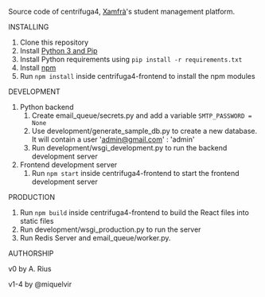 Source code of centrífuga4, [Xamfrà](https://xamfra.net)'s student management platform.

INSTALLING
1. Clone this repository
2. Install [Python 3 and Pip](https://www.python.org/downloads/)
3. Install Python requirements using `pip install -r requirements.txt`
4. Install [npm](https://www.npmjs.com/get-npm)
5. Run `npm install` inside centrifuga4-frontend to install the npm modules

DEVELOPMENT
1. Python backend
    1. Create email_queue/secrets.py and add a variable `SMTP_PASSWORD = None`
    2. Use development/generate_sample_db.py to create a new database. It will contain a user 'admin@gmail.com' : 'admin'
    3. Run development/wsgi_development.py to run the backend development server
2. Frontend development server
    1. Run `npm start` inside centrifuga4-frontend to start the frontend development server
    
PRODUCTION
1. Run `npm build` inside centrifuga4-frontend to build the React files into static files
2. Run development/wsgi_production.py to run the server
3. Run Redis Server and email_queue/worker.py.

AUTHORSHIP

v0 by A. Rius

v1-4 by @miquelvir
